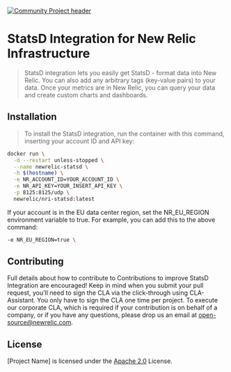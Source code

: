 [![Community Project header](https://github.com/newrelic/open-source-office/raw/master/examples/categories/images/Community_Project.png)](https://github.com/newrelic/open-source-office/blob/master/examples/categories/index.md#community-project)

# StatsD Integration for New Relic Infrastructure

>StatsD integration lets you easily get StatsD - format data into New Relic. You can also add any arbitrary tags (key-value pairs) to your data.
Once your metrics are in New Relic, you can query your data and create custom charts and dashboards.


## Installation

> To install the StatsD integration, run the container with this command, inserting your account ID and API key:
```bash
docker run \
  -d --restart unless-stopped \
  --name newrelic-statsd \
  -h $(hostname) \
  -e NR_ACCOUNT_ID=YOUR_ACCOUNT_ID \
  -e NR_API_KEY=YOUR_INSERT_API_KEY \
  -p 8125:8125/udp \
  newrelic/nri-statsd:latest
```

If your account is in the EU data center region, set the NR_EU_REGION environment variable to true. For example, you can add this to the above command: 

```bash
-e NR_EU_REGION=true \
```

<!-- ## Getting Started
>Simple steps to start working with the software similar to a "Hello World"

## Usage - optional
>Include more thorough instructions on how to use the software. This section may not be needed if the Getting Started section is enough.


## Building - optional

>Include this section if users will need to follow specific instructions to build the software from source. Be sure to include any third party build dependencies that need to be installed separately

## Testing - optional

>Include instructions on how to run tests if we include tests with the codebase

## Support

New Relic hosts and moderates an online forum where customers can interact with New Relic employees as well as other customers to get help and share best practices. Like all official New Relic open source projects, there's a related Community topic in the New Relic Explorers Hub. You can find this project's topic/threads here:

>Add the url for the support thread here -->

## Contributing
Full details about how to contribute to
Contributions to improve StatsD Integration are encouraged! Keep in mind when you submit your pull request, you'll need to sign the CLA via the click-through using CLA-Assistant. You only have to sign the CLA one time per project.
To execute our corporate CLA, which is required if your contribution is on behalf of a company, or if you have any questions, please drop us an email at open-source@newrelic.com.

## License
[Project Name] is licensed under the [Apache 2.0](http://apache.org/licenses/LICENSE-2.0.txt) License.
<!-- >[If applicable: The [Project Name] also uses source code from third party libraries. Full details on which libraries are used and the terms under which they are licensed can be found in the third party notices document.] -->
